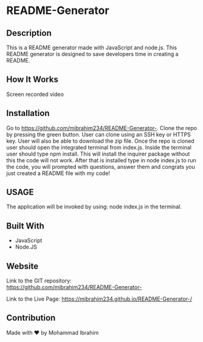 # README-Generator

## Description
This is a README generator made with JavaScript and node.js.
This README generator is designed to save developers time in creating a README.


## How It Works
 Screen recorded video 

 ## Installation 
 Go to https://github.com/mibrahim234/README-Generator-. Clone the repo by pressing the green button. User can clone using an SSH key or HTTPS key. User will also be able to download the zip file.
 Once the repo is cloned user should open the integrated terminal from index.js.
 Inside the terminal user should type npm install. 
 This will install the inquirer package without this the code will not work. After that is installed type in node index.js to run the code, you will prompted with questions, answer them and congrats you just created a README file with my code! 

## USAGE
The application will be invoked by using: node index.js in the terminal.


## Built With
* JavaScript
* Node.JS

## Website
Link to the GIT repository: <br>
https://github.com/mibrahim234/README-Generator-

Link to the Live Page: 
https://mibrahim234.github.io/README-Generator-/

## Contribution
Made with ❤️ by Mohammad Ibrahim